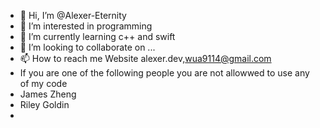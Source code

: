 - 👋 Hi, I’m @Alexer-Eternity
- 👀 I’m interested in programming
- 🌱 I’m currently learning c++ and swift
- 💞️ I’m looking to collaborate on ...
- 📫 How to reach me Website alexer.dev,wua9114@gmail.com
- If you are one of the following people you are not allowwed to use any of my code
- James Zheng
- Riley Goldin 
-
<!---
Alexer-Eternity/Alexer-Eternity is a ✨ special ✨ repository because its `README.md` (this file) appears on your GitHub profile.
You can click the Preview link to take a look at your changes.
--->
